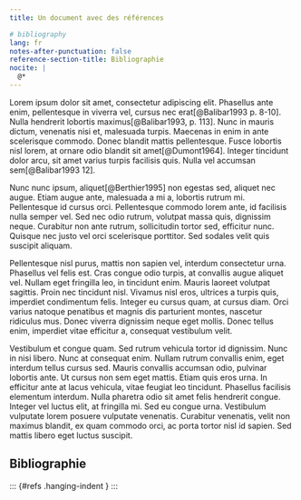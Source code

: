 ```yaml
---
title: Un document avec des références

# bibliography
lang: fr
notes-after-punctuation: false
reference-section-title: Bibliographie
nocite: | 
  @*
---
```


Lorem ipsum dolor sit amet, consectetur adipiscing elit. Phasellus ante enim, pellentesque in viverra vel, cursus nec erat[@Balibar1993 p. 8-10]. Nulla hendrerit lobortis maximus[@Balibar1993, p. 113]. Nunc in mauris dictum, venenatis nisi et, malesuada turpis. Maecenas in enim in ante scelerisque commodo. Donec blandit mattis pellentesque. Fusce lobortis nisl lorem, at ornare odio blandit sit amet[@Dumont1964]. Integer tincidunt dolor arcu, sit amet varius turpis facilisis quis. Nulla vel accumsan sem[@Balibar1993 12].

Nunc nunc ipsum, aliquet[@Berthier1995] non egestas sed, aliquet nec augue. Etiam augue ante, malesuada a mi a, lobortis rutrum mi. Pellentesque id cursus orci. Pellentesque commodo lorem ante, id facilisis nulla semper vel. Sed nec odio rutrum, volutpat massa quis, dignissim neque. Curabitur non ante rutrum, sollicitudin tortor sed, efficitur nunc. Quisque nec justo vel orci scelerisque porttitor. Sed sodales velit quis suscipit aliquam.

Pellentesque nisl purus, mattis non sapien vel, interdum consectetur urna. Phasellus vel felis est. Cras congue odio turpis, at convallis augue aliquet vel. Nullam eget fringilla leo, in tincidunt enim. Mauris laoreet volutpat sagittis. Proin nec tincidunt nisl. Vivamus nisl eros, ultrices a turpis quis, imperdiet condimentum felis. Integer eu cursus quam, at cursus diam. Orci varius natoque penatibus et magnis dis parturient montes, nascetur ridiculus mus. Donec viverra dignissim neque eget mollis. Donec tellus enim, imperdiet vitae efficitur a, consequat vestibulum velit.

Vestibulum et congue quam. Sed rutrum vehicula tortor id dignissim. Nunc in nisi libero. Nunc at consequat enim. Nullam rutrum convallis enim, eget interdum tellus cursus sed. Mauris convallis accumsan odio, pulvinar lobortis ante. Ut cursus non sem eget mattis. Etiam quis eros urna. In efficitur ante at lacus vehicula, vitae feugiat leo tincidunt. Phasellus facilisis elementum interdum. Nulla pharetra odio sit amet felis hendrerit congue. Integer vel luctus elit, at fringilla mi. Sed eu congue urna. Vestibulum vulputate lorem posuere vulputate venenatis. Curabitur venenatis, velit non maximus blandit, ex quam commodo orci, ac porta tortor nisl id sapien. Sed mattis libero eget luctus suscipit.

## Bibliographie
::: {#refs .hanging-indent  }
:::
